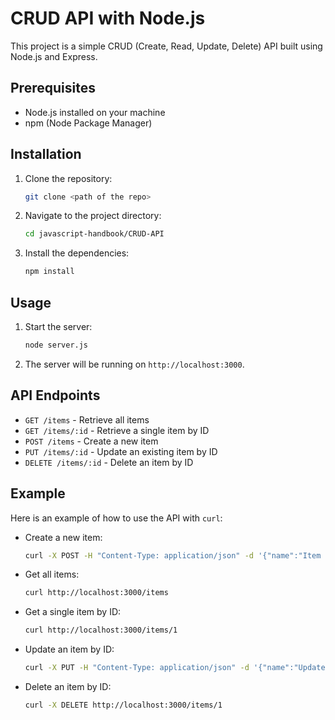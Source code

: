 # CRUD API with Node.js

This project is a simple CRUD (Create, Read, Update, Delete) API built using Node.js and Express.

## Prerequisites

- Node.js installed on your machine
- npm (Node Package Manager)

## Installation

1. Clone the repository:
    ```sh
    git clone <path of the repo>
    ```
2. Navigate to the project directory:
    ```sh
    cd javascript-handbook/CRUD-API
    ```
3. Install the dependencies:
    ```sh
    npm install
    ```

## Usage

1. Start the server:
    ```sh
    node server.js
    ```
2. The server will be running on `http://localhost:3000`.

## API Endpoints

- `GET /items` - Retrieve all items
- `GET /items/:id` - Retrieve a single item by ID
- `POST /items` - Create a new item
- `PUT /items/:id` - Update an existing item by ID
- `DELETE /items/:id` - Delete an item by ID

## Example

Here is an example of how to use the API with `curl`:

- Create a new item:
    ```sh
    curl -X POST -H "Content-Type: application/json" -d '{"name":"Item 1","description":"This is item 1"}' http://localhost:3000/items
    ```
- Get all items:
    ```sh
    curl http://localhost:3000/items
    ```
- Get a single item by ID:
    ```sh
    curl http://localhost:3000/items/1
    ```
- Update an item by ID:
    ```sh
    curl -X PUT -H "Content-Type: application/json" -d '{"name":"Updated Item","description":"This is the updated item"}' http://localhost:3000/items/1
    ```
- Delete an item by ID:
    ```sh
    curl -X DELETE http://localhost:3000/items/1
    ```






